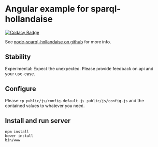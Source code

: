 # Angular example for sparql-hollandaise

[![Codacy Badge](https://api.codacy.com/project/badge/Grade/f262d377f27945bbb2feba1f36f6fe11)](https://www.codacy.com/app/dasantonym/ng-sparql-hollandaise-example?utm_source=github.com&utm_medium=referral&utm_content=PieceMeta/ng-sparql-hollandaise-example&utm_campaign=badger)

See [node-sparql-hollandaise on github](https://github.com/PieceMeta/node-sparql-hollandaise) for more info.

## Stability

Experimental: Expect the unexpected. Please provide feedback on api and your use-case.

## Configure

Please ``cp public/js/config.default.js public/js/config.js`` and the contained values to whatever you need.

## Install and run server

```shell
npm install
bower install
bin/www
```